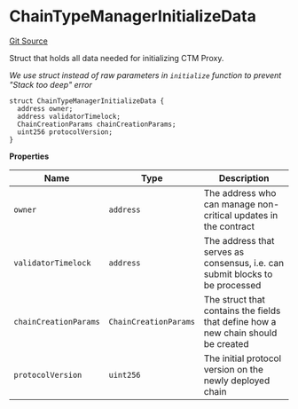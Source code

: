 # ChainTypeManagerInitializeData
[Git Source](https://github.com/matter-labs/zksync-contracts/blob/c6e73735b89a4b474234f6471e326125c9069f15/contracts/l1-contracts/state-transition/IChainTypeManager.sol)

Struct that holds all data needed for initializing CTM Proxy.

*We use struct instead of raw parameters in `initialize` function to prevent "Stack too deep" error*


```solidity
struct ChainTypeManagerInitializeData {
  address owner;
  address validatorTimelock;
  ChainCreationParams chainCreationParams;
  uint256 protocolVersion;
}
```

**Properties**

|Name|Type|Description|
|----|----|-----------|
|`owner`|`address`|The address who can manage non-critical updates in the contract|
|`validatorTimelock`|`address`|The address that serves as consensus, i.e. can submit blocks to be processed|
|`chainCreationParams`|`ChainCreationParams`|The struct that contains the fields that define how a new chain should be created|
|`protocolVersion`|`uint256`|The initial protocol version on the newly deployed chain|

